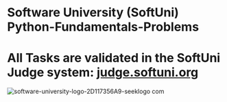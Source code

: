 # Software University (SoftUni) Python-Fundamentals-Problems

# All Tasks are validated in the SoftUni Judge system: [judge.softuni.org](https://judge.softuni.org/)

![software-university-logo-2D117356A9-seeklogo com](https://github.com/svetlanasieber/Python-Fundamentals-Problems/assets/135451084/8f0f8fad-cb4e-4bc1-b487-b47d701aa650)
